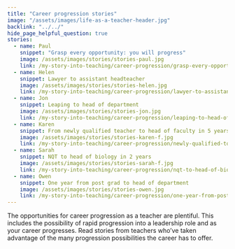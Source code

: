 ```yaml
---
title: "Career progression stories"
image: "/assets/images/life-as-a-teacher-header.jpg"
backlink: "../../"
hide_page_helpful_question: true
stories:
  - name: Paul
    snippet: "Grasp every opportunity: you will progress"
    image: /assets/images/stories/stories-paul.jpg
    link: /my-story-into-teaching/career-progression/grasp-every-opportunity
  - name: Helen
    snippet: Lawyer to assistant headteacher
    image: /assets/images/stories/stories-helen.jpg
    link: /my-story-into-teaching/career-progression/lawyer-to-assistant-teacher
  - name: Jon
    snippet: Leaping to head of department
    image: /assets/images/stories/stories-jon.jpg
    link: /my-story-into-teaching/career-progression/leaping-to-head-of-department
  - name: Karen
    snippet: From newly qualified teacher to head of faculty in 5 years
    image: /assets/images/stories/stories-karen-f.jpg
    link: /my-story-into-teaching/career-progression/newly-qualified-to-head-of-faculty
  - name: Sarah
    snippet: NQT to head of biology in 2 years
    image: /assets/images/stories/stories-sarah-f.jpg
    link: /my-story-into-teaching/career-progression/nqt-to-head-of-biology
  - name: Owen
    snippet: One year from post grad to head of department
    image: /assets/images/stories/stories-owen.jpg
    link: /my-story-into-teaching/career-progression/one-year-from-post-grad-to-hod
---
```


The opportunities for career progression as a teacher are plentiful. This includes the possibility of rapid progression into a leadership role and as your career progresses.  Read stories from teachers who’ve taken advantage of the many progression possibilities the career has to offer.
